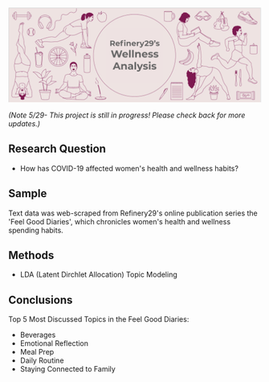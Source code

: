 ![header](www/header.png)


*(Note 5/29- This project is still in progress! Please check back for more updates.)*
## Research Question
* How has COVID-19 affected women's health and wellness habits?

## Sample
Text data was web-scraped from Refinery29's online publication series the 'Feel Good Diaries', which chronicles women's health and wellness spending habits. 

## Methods
* LDA (Latent Dirchlet Allocation) Topic Modeling


## Conclusions
Top 5 Most Discussed Topics in the Feel Good Diaries:

* Beverages
* Emotional Reflection
* Meal Prep
* Daily Routine
* Staying Connected to Family